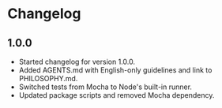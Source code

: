 # Changelog

## 1.0.0
- Started changelog for version 1.0.0.
- Added AGENTS.md with English-only guidelines and link to PHILOSOPHY.md.
- Switched tests from Mocha to Node's built-in runner.
- Updated package scripts and removed Mocha dependency.

